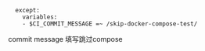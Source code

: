 ```
  except:
    variables:
    - $CI_COMMIT_MESSAGE =~ /skip-docker-compose-test/
```
commit message 填写跳过compose